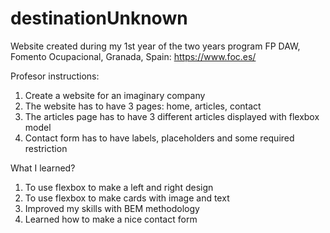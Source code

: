 # destinationUnknown
Website created during my 1st year of the two years program FP DAW, Fomento Ocupacional, Granada, Spain: https://www.foc.es/

Profesor instructions:

1. Create a website for an imaginary company
2. The website has to have 3 pages: home, articles, contact
3. The articles page has to have 3 different articles displayed with flexbox model
4. Contact form has to have labels, placeholders and some required restriction 

What I learned?

1. To use flexbox to make a left and right design
2. To use flexbox to make cards with image and text
3. Improved my skills with BEM methodology
4. Learned how to make a nice contact form
